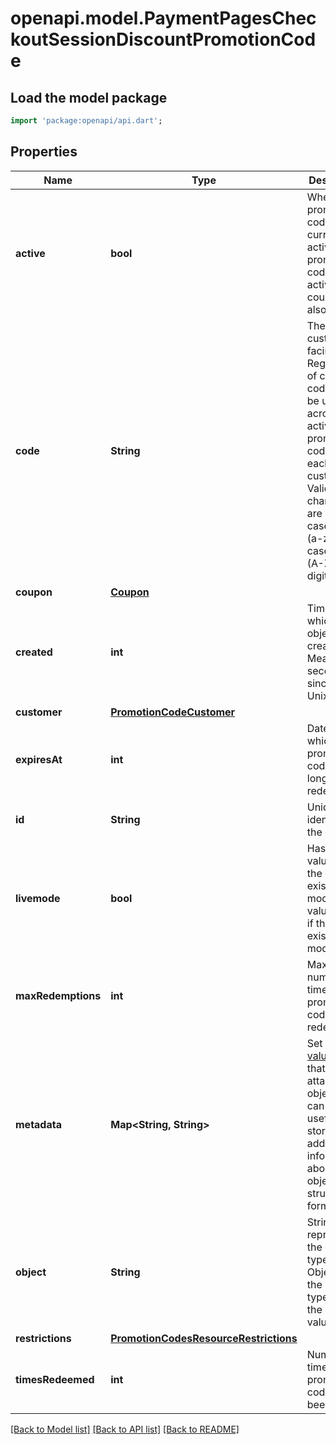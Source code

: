 # openapi.model.PaymentPagesCheckoutSessionDiscountPromotionCode

## Load the model package
```dart
import 'package:openapi/api.dart';
```

## Properties
Name | Type | Description | Notes
------------ | ------------- | ------------- | -------------
**active** | **bool** | Whether the promotion code is currently active. A promotion code is only active if the coupon is also valid. | 
**code** | **String** | The customer-facing code. Regardless of case, this code must be unique across all active promotion codes for each customer. Valid characters are lower case letters (a-z), upper case letters (A-Z), and digits (0-9). | 
**coupon** | [**Coupon**](Coupon.md) |  | 
**created** | **int** | Time at which the object was created. Measured in seconds since the Unix epoch. | 
**customer** | [**PromotionCodeCustomer**](PromotionCodeCustomer.md) |  | [optional] 
**expiresAt** | **int** | Date at which the promotion code can no longer be redeemed. | [optional] 
**id** | **String** | Unique identifier for the object. | 
**livemode** | **bool** | Has the value `true` if the object exists in live mode or the value `false` if the object exists in test mode. | 
**maxRedemptions** | **int** | Maximum number of times this promotion code can be redeemed. | [optional] 
**metadata** | **Map<String, String>** | Set of [key-value pairs](https://stripe.com/docs/api/metadata) that you can attach to an object. This can be useful for storing additional information about the object in a structured format. | [optional] [default to const {}]
**object** | **String** | String representing the object's type. Objects of the same type share the same value. | 
**restrictions** | [**PromotionCodesResourceRestrictions**](PromotionCodesResourceRestrictions.md) |  | 
**timesRedeemed** | **int** | Number of times this promotion code has been used. | 

[[Back to Model list]](../README.md#documentation-for-models) [[Back to API list]](../README.md#documentation-for-api-endpoints) [[Back to README]](../README.md)


